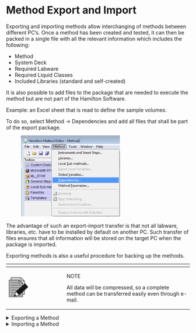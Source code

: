 # Method Export and Import‌

Exporting and importing methods allow interchanging of methods between different PC’s. Once a method has been created and tested, it can then be packed in a single file with all the relevant information which includes the following:

* Method
* System Deck
* Required Labware
* Required Liquid Classes
* Included Libraries (standard and self-created)

It is also possible to add files to the package that are needed to execute the method but are not part of the Hamilton Software.

Example: an Excel sheet that is read to define the sample volumes.

To do so, select Method -> Dependencies and add all files that shall be part of the export package.

<figure><img src="../../.gitbook/assets/image (133).png" alt="" width="272"><figcaption></figcaption></figure>



The advantage of such an export-import transfer is that not all labware, libraries, etc. have to be installed by default on another PC. Such transfer of files ensures that all information will be stored on the target PC when the package is imported.

Exporting methods is also a useful procedure for backing up the methods.

<table data-header-hidden><thead><tr><th width="145"></th><th></th></tr></thead><tbody><tr><td><img src="../../.gitbook/assets/image (1) (1) (1).png" alt="" data-size="original"></td><td><p>NOTE</p><p>All data will be compressed, so a complete method can be transferred easily even through e-mail.</p></td></tr></tbody></table>

<details>

<summary>Exporting a Method</summary>

To collect all information used by a method, and to create one package file, follow the steps shown below.

<img src="../../.gitbook/assets/image (134).png" alt="" data-size="original">

Choose “File -> Export…” within the method to be transferred. A dialog box will open, requesting for a filename.

![](<../../.gitbook/assets/image (135).png>)\




Click the \[…] Button to select the package name including the path desired to export.

Click \[Finish] to complete the operation.

</details>

<details>

<summary>Importing a Method</summary>



The method in a package must be imported once received. To do this, perform the following steps:

1.  Start the “Graphical Method Editor”.

    ![](<../../.gitbook/assets/image (136).png>)\

2.  Select among the “File -> Import…” Menu

    ![](<../../.gitbook/assets/image (137).png>)\

3. Choose the desired package by clicking on \[…]
4. Once a package is selected, the comment written during the export process will be seen along with the name or path of the package.
5. If the selected package is not the desired one, click \[…] again to select another one.
6.  Click \[Next >] to determine the location in which the package shall be unpacked.

    There are four different possibilities:

    ![](<../../.gitbook/assets/image (138).png>)\




    **Recovery:** A useful way to restore a destroyed method. If the method was exported for backup purposes, re-importing it while selecting the recovery option should be used. The same directory structure will be used to extract and store all the necessary files that were collected during the export procedure.\


    **Import into Default Directories:** Useful when data should be stored in the default directories as defined in VENUS Software. An example is by using the labware directory to save labware files.

    Import into Sub-Directories of Default Directories: Similar to the second possibility, however using this option will create sub-directories to the default directories with the names specified. This option guarantees that the existing files having the same names with the new files will not be overwritten.\


    **User-defined:** Gives the most flexibility in selecting the target directories. The next step will ask for a definition of the target directory for all groups of files, method files, library files, labware files and other files.\


    **Import Original Hamilton Files:** If this option is enabled, original Hamilton files are imported to a target environment, otherwise these files are skipped. This could however lead to non-working methods.

    \

7. Click \[Next >] again, to get to a summary of the current directories and, if necessary, further input fields and selection possibilities to change the desired directories. The summary will be updated on an ongoing basis with any changes that have been made.
8. Once the selections correspond to the requirements click \[Finish]. This will unpack and store all of the files.
9. The system imports all necessary files and prompts the dialog below upon completion. Click \[Close] to exit.\
   ![](<../../.gitbook/assets/image (139).png>)



</details>

